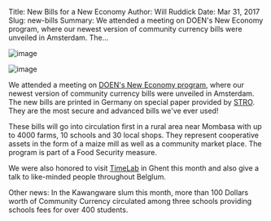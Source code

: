 Title: New Bills for a New Economy
Author: Will Ruddick
Date: Mar 31, 2017
Slug: new-bills
Summary: We attended a meeting on DOEN's New Economy program, where our newest version of community currency bills were unveiled in Amsterdam. The...

![image](images/blog/new-bills1.webp)

![image](images/blog/new-bills32.webp)

We attended a meeting on [DOEN's New Economy
program](http://www.doen.nl/what-we-do/green/new-economy.htm), where our
newest version of community currency bills were unveiled in Amsterdam.
The new bills are printed in Germany on special paper provided by
[STRO](http://www.socialtrade.nl/). They are the most secure and
advanced bills we've ever used!

These bills will go into circulation first in a rural area near Mombasa
with up to 4000 farms, 10 schools and 30 local shops. They represent
cooperative assets in the form of a maize mill as well as a community
market place. The program is part of a Food Security measure.

We were also honored to visit [TimeLab](http://timelab.org/) in Ghent
this month and also give a talk to like-minded people throughout
Belglum.

Other news: In the Kawangware slum this month, more than 100 Dollars
worth of Community Currency circulated among three schools providing
schools fees for over 400 students.


